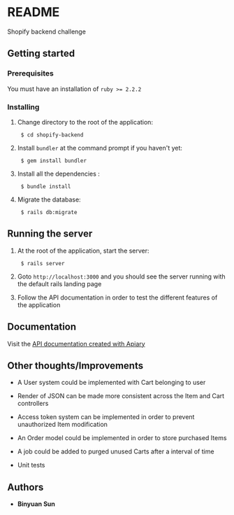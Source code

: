 # README

Shopify backend challenge

## Getting started

### Prerequisites
You must have an installation of `ruby >= 2.2.2` 

### Installing

1. Change directory to the root of the application:

		$ cd shopify-backend

2. Install `bundler` at the command prompt if you haven't yet:

		$ gem install bundler

3. Install all the dependencies :

		$ bundle install

4. Migrate the database:
		
		$ rails db:migrate

## Running the server

1. At the root of the application, start the server:

		$ rails server

2. Goto `http://localhost:3000` and you should see the server running with the default rails landing page

3. Follow the API documentation in order to test the different features of the application

## Documentation

Visit the [API documentation created with Apiary](https://app.apiary.io/binyuanshopifybackendchallenge)

## Other thoughts/Improvements

* A User system could be implemented with Cart belonging to user

* Render of JSON can be made more consistent across the Item and Cart controllers

* Access token system can be implemented in order to prevent unauthorized Item modification

* An Order model could be implemented in order to store purchased Items

* A job could be added to purged unused Carts after a interval of time

* Unit tests

## Authors

* **Binyuan Sun** 
